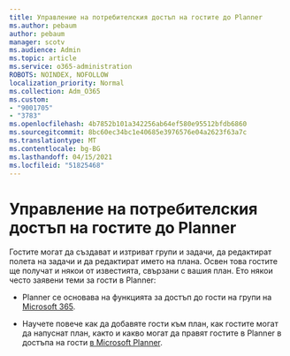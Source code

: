 ```yaml
---
title: Управление на потребителския достъп на гостите до Planner
ms.author: pebaum
author: pebaum
manager: scotv
ms.audience: Admin
ms.topic: article
ms.service: o365-administration
ROBOTS: NOINDEX, NOFOLLOW
localization_priority: Normal
ms.collection: Adm_O365
ms.custom:
- "9001705"
- "3783"
ms.openlocfilehash: 4b7852b101a342256ab64ef580e95512bfdb6860
ms.sourcegitcommit: 8bc60ec34bc1e40685e3976576e04a2623f63a7c
ms.translationtype: MT
ms.contentlocale: bg-BG
ms.lasthandoff: 04/15/2021
ms.locfileid: "51825468"
---
```

# <a name="manage-guest-user-access-to-planner"></a>Управление на потребителския достъп на гостите до Planner

Гостите могат да създават и изтриват групи и задачи, да редактират полета на задачи и да редактират името на плана. Освен това гостите ще получат и някои от известията, свързани с вашия план. Ето някои често заявени теми за гости в Planner:

- Planner се основава на функцията за достъп до гости на групи на [Microsoft 365](https://support.office.com/article/Adding-guests-to-Office-365-Groups-bfc7a840-868f-4fd6-a390-f347bf51aff6). 

- Научете повече как да добавяте гости към план, как гостите могат да напуснат план, както и какво могат да правят гостите в Planner в достъпа на гости [в Microsoft Planner](https://support.office.com/article/Guest-access-in-Microsoft-Planner-cc5d7f96-dced-4da4-ab62-08c72d9759c6).
